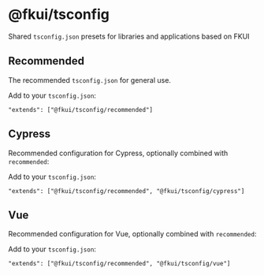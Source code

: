 # @fkui/tsconfig

Shared `tsconfig.json` presets for libraries and applications based on FKUI

## Recommended

The recommended `tsconfig.json` for general use.

Add to your `tsconfig.json`:

```
"extends": ["@fkui/tsconfig/recommended"]
```

## Cypress

Recommended configuration for Cypress, optionally combined with `recommended`:

Add to your `tsconfig.json`:

```
"extends": ["@fkui/tsconfig/recommended", "@fkui/tsconfig/cypress"]
```

## Vue

Recommended configuration for Vue, optionally combined with `recommended`:

Add to your `tsconfig.json`:

```
"extends": ["@fkui/tsconfig/recommended", "@fkui/tsconfig/vue"]
```
